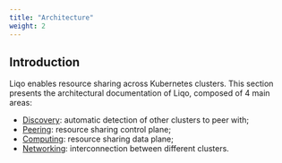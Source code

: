 ```yaml
---
title: "Architecture"
weight: 2
---
```


## Introduction

Liqo enables resource sharing across Kubernetes clusters.
This section presents the architectural documentation of Liqo, composed of 4 main areas:

* [Discovery](./discovery): automatic detection of other clusters to peer with;
* [Peering](./peering): resource sharing control plane;
* [Computing](./computing): resource sharing data plane;
* [Networking](./networking): interconnection between different clusters.

